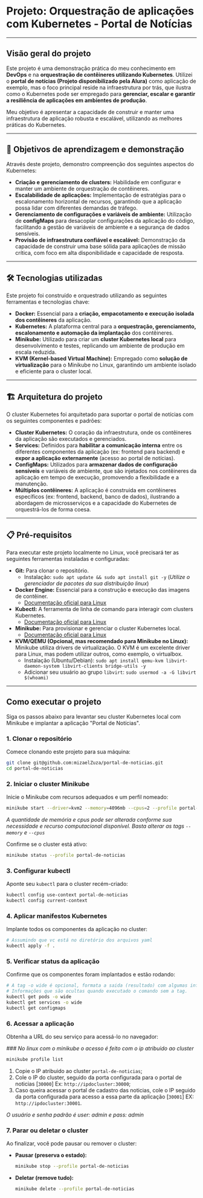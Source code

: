 # Projeto: Orquestração de aplicações com Kubernetes - Portal de Notícias

---

## Visão geral do projeto

Este projeto é uma demonstração prática do meu conhecimento em **DevOps** e na **orquestração de contêineres utilizando Kubernetes**. Utilizei o **portal de notícias (Projeto disponibilizado pela Alura)** como aplicação de exemplo, mas o foco principal reside na infraestrutura por trás, que ilustra como o Kubernetes pode ser empregado para **gerenciar, escalar e garantir a resiliência de aplicações em ambientes de produção**.

Meu objetivo é apresentar a capacidade de construir e manter uma infraestrutura de aplicação robusta e escalável, utilizando as melhores práticas do Kubernetes.

---

## 🎯 Objetivos de aprendizagem e demonstração

Através deste projeto, demonstro compreenção dos seguintes aspectos do Kubernetes:

* **Criação e gerenciamento de clusters:** Habilidade em configurar e manter um ambiente de orquestração de contêineres.
* **Escalabilidade de aplicações:** Implementação de estratégias para o escalonamento horizontal de recursos, garantindo que a aplicação possa lidar com diferentes demandas de tráfego.
* **Gerenciamento de configurações e variáveis de ambiente:** Utilização de **configMaps** para desacoplar configurações da aplicação do código, facilitando a gestão de variáveis de ambiente e a segurança de dados sensíveis.
* **Provisão de infraestrutura confiável e escalável:** Demonstração da capacidade de construir uma base sólida para aplicações de missão crítica, com foco em alta disponibilidade e capacidade de resposta.

---

## 🛠️ Tecnologias utilizadas

Este projeto foi construído e orquestrado utilizando as seguintes ferramentas e tecnologias chave:

* **Docker:** Essencial para a **criação, empacotamento e execução isolada dos contêineres** da aplicação.
* **Kubernetes:** A plataforma central para a **orquestração, gerenciamento, escalonamento e automação da implantação** dos contêineres.
* **Minikube:** Utilizado para criar um **cluster Kubernetes local** para desenvolvimento e testes, replicando um ambiente de produção em escala reduzida.
* **KVM (Kernel-based Virtual Machine):** Empregado como **solução de virtualização** para o Minikube no Linux, garantindo um ambiente isolado e eficiente para o cluster local.

---

## 🏗️ Arquitetura do projeto

O cluster Kubernetes foi arquitetado para suportar o portal de notícias com os seguintes componentes e padrões:

* **Cluster Kubernetes:** O coração da infraestrutura, onde os contêineres da aplicação são executados e gerenciados.
* **Services:** Definidos para **habilitar a comunicação interna** entre os diferentes componentes da aplicação (ex: frontend para backend) e **expor a aplicação externamente** (acesso ao portal de notícias).
* **ConfigMaps:** Utilizados para **armazenar dados de configuração sensíveis** e variáveis de ambiente, que são injetados nos contêineres da aplicação em tempo de execução, promovendo a flexibilidade e a manutenção.
* **Múltiplos contêineres:** A aplicação é construida em contêineres específicos (ex: frontend, backend, banco de dados), ilustrando a abordagem de microsserviços e a capacidade do Kubernetes de orquestrá-los de forma coesa.

---

## 📋 Pré-requisitos

Para executar este projeto localmente no Linux, você precisará ter as seguintes ferramentas instaladas e configuradas:

* **Git:** Para clonar o repositório.
    * Instalação: `sudo apt update && sudo apt install git -y` (*Utilize o gerenciador de pacotes da sua distribuição linux*)
* **Docker Engine:** Essencial para a construção e execução das imagens de contêiner.
    * [Documentação oficial para Linux](https://docs.docker.com/engine/install/ubuntu/)
* **Kubectl:** A ferramenta de linha de comando para interagir com clusters Kubernetes.
    * [Documentação oficial para Linux](https://kubernetes.io/docs/tasks/tools/install-kubectl-linux/)
* **Minikube:** Para provisionar e gerenciar o cluster Kubernetes local.
    * [Documentação oficial para Linux](https://minikube.sigs.k8s.io/docs/start/)
* **KVM/QEMU (Opcional, mas recomendado para Minikube no Linux):** Minikube utiliza drivers de virtualização. O KVM é um excelente driver para Linux, mas podem utilizar outros, como exemplo, o virtualbox.
    * Instalação (Ubuntu/Debian): `sudo apt install qemu-kvm libvirt-daemon-system libvirt-clients bridge-utils -y`
    * Adicionar seu usuário ao grupo `libvirt`: `sudo usermod -a -G libvirt $(whoami)` 

---

## Como executar o projeto

Siga os passos abaixo para levantar seu cluster Kubernetes local com Minikube e implantar a aplicação "Portal de Notícias".

### 1. Clonar o repositório

Comece clonando este projeto para sua máquina:
```bash
git clone git@github.com:mizaelZuza/portal-de-noticias.git
cd portal-de-noticias
```

### 2. Iniciar o cluster Minikube

Inicie o Minikube com recursos adequados e um perfil nomeado:
```bash
minikube start --driver=kvm2 --memory=4096mb --cpus=2 --profile portal-de-noticias
```
*A quantidade de memória e cpus pode ser alterada conforme sua necessidade e recurso computacional disponível. Basta alterar as tags `--memory` e `--cpus`*

Confirme se o cluster está ativo:
```bash
minikube status --profile portal-de-noticias
```

### 3. Configurar kubectl

Aponte seu `kubectl` para o cluster recém-criado:

```bash
kubectl config use-context portal-de-noticias
kubectl config current-context
```

### 4. Aplicar manifestos Kubernetes

Implante todos os componentes da aplicação no cluster:

```bash
# Assumindo que vc está no diretório dos arquivos yaml
kubectl apply -f .
```

### 5. Verificar status da aplicação

Confirme que os componentes foram implantados e estão rodando:

```bash
# A tag -o wide é opcional, formata a saida (resultado) com algumas informações extras.
# Informações que são ocultas quando executado o comando sem a tag.
kubectl get pods -o wide
kubectl get services -o wide
kubectl get configmaps
```

### 6. Acessar a aplicação

Obtenha a URL do seu serviço para acessá-lo no navegador:

*### No linux com o minikube o acesso é feito com o ip atribuido ao cluster*

```bash
minikube profile list
```

1.  Copie o IP atribuido ao cluster `portal-de-noticias`;
2.  Cole o IP do cluster, seguido da porta configurada para o portal de noticias [`30000`] Ex: `http://ipdocluster:30000`;
3.  Caso queira acessar o portal de cadastro das noticias, cole o IP seguido da porta configurada para acesso a essa parte da aplicação [`30001`] EX: `http://ipdocluster:30001`.

*O usuário e senha padrão é user: admin e pass: admin*

### 7. Parar ou deletar o cluster

Ao finalizar, você pode pausar ou remover o cluster:

* **Pausar (preserva o estado):**
    ```bash
    minikube stop --profile portal-de-noticias
    ```
* **Deletar (remove tudo):**
    ```bash
    minikube delete --profile portal-de-noticias
    ```